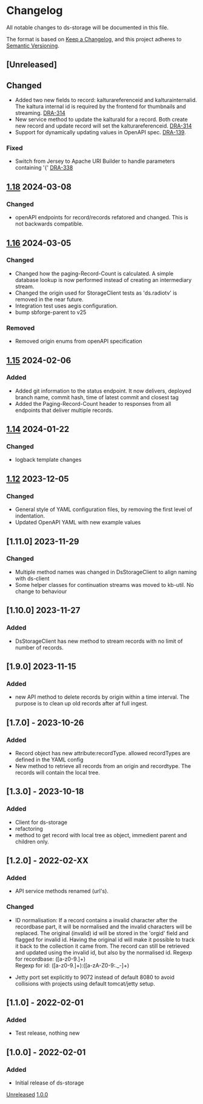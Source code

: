 # Changelog
All notable changes to ds-storage will be documented in this file.

The format is based on [Keep a Changelog](https://keepachangelog.com/en/1.0.0/),
and this project adheres to [Semantic Versioning](https://semver.org/spec/v2.0.0.html).

## [Unreleased]

## Changed
- Added two new fields to record: kalturareferenceid and kalturainternalid. The kaltura internal id is required by the frontend for thumbnails and streaming. [DRA-314](https://kb-dk.atlassian.net/browse/DRA-314)  
- New service method to update the kalturaId for a record. Both create new record and update record will set the kalturareferenceid. [DRA-314](https://kb-dk.atlassian.net/browse/DRA-314)
- Support for dynamically updating values in OpenAPI spec. [DRA-139](https://kb-dk.atlassian.net/browse/DRA-139).

### Fixed
- Switch from Jersey to Apache URI Builder to handle parameters containing '{' [DRA-338](https://kb-dk.atlassian.net/browse/DRA-338)

## [1.18](https://github.com/kb-dk/ds-storage/releases/tag/ds-storage-1.18) 2024-03-08

### Changed
- openAPI endpoints for record/records refatored and changed. This is not backwards compatible.

## [1.16](https://github.com/kb-dk/ds-storage/releases/tag/ds-storage-1.16) 2024-03-05

### Changed
- Changed how the paging-Record-Count is calculated. A simple database lookup is now performed instead of creating an intermediary stream.
- Changed the origin used for StorageClient tests as 'ds.radiotv' is removed in the near future.
- Integration test uses aegis configuration.
- bump sbforge-parent to v25

### Removed
- Removed origin enums from openAPI specification

## [1.15](https://github.com/kb-dk/ds-storage/releases/tag/ds-storage-1.15) 2024-02-06

### Added
- Added git information to the status endpoint. It now delivers, deployed branch name, commit hash, time of latest commit and closest tag
- Added the Paging-Record-Count header to responses from all endpoints that deliver multiple records.

## [1.14](https://github.com/kb-dk/ds-storage/releases/tag/ds-storage-1.14) 2024-01-22

### Changed
- logback template changes


## [1.12](https://github.com/kb-dk/ds-storage/releases/tag/v1.12) 2023-12-05
### Changed 
- General style of YAML configuration files, by removing the first level of indentation.
- Updated OpenAPI YAML with new example values



## [1.11.0] 2023-11-29
### Changed
- Multiple method names was changed in DsStorageClient to align naming with ds-client
- Some helper classes for continuation streams was moved to kb-util. No change to behaviour

## [1.10.0] 2023-11-27
### Added
- DsStorageClient has new method to stream records with no limit of number of records. 

## [1.9.0] 2023-11-15
### Added
- new API method to delete records by origin within a time interval. The purpose is to clean up old records after af full ingest.


## [1.7.0] - 2023-10-26
### Added
- Record object has new attribute:recordType. allowed recordTypes  are defined in the YAML config
- New method to retrieve all records from an origin and recordtype. The records will contain the local tree.

## [1.3.0] - 2023-10-18
### Added
- Client for ds-storage
- refactoring
- method to get record with local tree as object, immedient parent and children only. 


## [1.2.0] - 2022-02-XX
### Added
- API service methods renamed (url's).

### Changed
- ID normalisation:
  If a record contains a invalid character after the recordbase part, it will be normalised and the invalid characters will be replaced.
  The original (invalid) id will be stored in the 'orgid' field and flagged for invalid id. Having the original id will make it possible
  to track it back to the collection it came from. The record can still be retrieved and updated using the invalid id, but also by the normalised id.
  Regexp for recordbase: ([a-z0-9.]+)       
  Regexp for id: ([a-z0-9.]+):([a-zA-Z0-9:._-]+)

- Jetty port set explicitly to 9072 instead of default 8080 to avoid collisions with projects using default tomcat/jetty setup.


## [1.1.0] - 2022-02-01
### Added
- Test release, nothing new


## [1.0.0] - 2022-02-01
### Added

- Initial release of ds-storage


[Unreleased](https://github.com/kb-dk/ds-storage/compare/v1.0.0...HEAD)
[1.0.0](https://github.com/kb-dk/ds-storage/releases/tag/v1.0.0)
